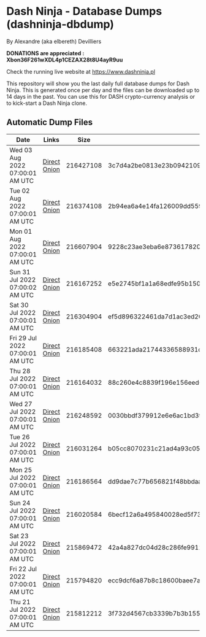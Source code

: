 # Dash Ninja - Database Dumps (dashninja-dbdump)
By Alexandre (aka elbereth) Devilliers

**DONATIONS are appreciated : Xbon36F261wXDL4p1CEZAX28t8U4ayR9uu**

Check the running live website at https://www.dashninja.pl

This repository will show you the last daily full database dumps for Dash Ninja. This is generated once per day and the files can be downloaded up to 14 days in the past.
You can use this for DASH crypto-currency analysis or to kick-start a Dash Ninja clone.


## Automatic Dump Files
| Date | Links | Size | SHA256 |
|--|--|--|--|
| Wed 03 Aug 2022 07:00:01 AM UTC | [Direct](https://oshi.at/EeXQ) [Onion](http://5ety7tpkim5me6eszuwcje7bmy25pbtrjtue7zkqqgziljwqy3rrikqd.onion/EeXQ) | 216427108 | 3c7d4a2be0813e23b09421096527bf495ef74208450c797b68cbfe20f7b91c68 | 
| Tue 02 Aug 2022 07:00:01 AM UTC | [Direct](https://oshi.at/NKZN) [Onion](http://5ety7tpkim5me6eszuwcje7bmy25pbtrjtue7zkqqgziljwqy3rrikqd.onion/NKZN) | 216374108 | 2b94ea6a4e14fa126009dd559b7bd00b0f308b5d358288e1b61cc616027b4d34 | 
| Mon 01 Aug 2022 07:00:01 AM UTC | [Direct](https://oshi.at/oMkV) [Onion](http://5ety7tpkim5me6eszuwcje7bmy25pbtrjtue7zkqqgziljwqy3rrikqd.onion/oMkV) | 216607904 | 9228c23ae3eba6e873617820ab9287c290136dc1b2e8cef47ef7150524d3c3b2 | 
| Sun 31 Jul 2022 07:00:02 AM UTC | [Direct](https://oshi.at/VXeD) [Onion](http://5ety7tpkim5me6eszuwcje7bmy25pbtrjtue7zkqqgziljwqy3rrikqd.onion/VXeD) | 216167252 | e5e2745bf1a1a68edfe95b1506d3b2b816b13aaa49f3ab8e1bf42067fad546ee | 
| Sat 30 Jul 2022 07:00:01 AM UTC | [Direct](https://oshi.at/eMcn) [Onion](http://5ety7tpkim5me6eszuwcje7bmy25pbtrjtue7zkqqgziljwqy3rrikqd.onion/eMcn) | 216304904 | ef5d896322461da7d1ac3ed260511ca2a26d9069679511635281d0d5e2a2c6b9 | 
| Fri 29 Jul 2022 07:00:01 AM UTC | [Direct](https://oshi.at/AiHU) [Onion](http://5ety7tpkim5me6eszuwcje7bmy25pbtrjtue7zkqqgziljwqy3rrikqd.onion/AiHU) | 216185408 | 663221ada21744336588931ce3bb057d792a98bb49a9088c22d03983307160c0 | 
| Thu 28 Jul 2022 07:00:01 AM UTC | [Direct](https://oshi.at/MRyD) [Onion](http://5ety7tpkim5me6eszuwcje7bmy25pbtrjtue7zkqqgziljwqy3rrikqd.onion/MRyD) | 216164032 | 88c260e4c8839f196e156eed664598d4451a6b6a95d7239b56f24fdb9e43bdf3 | 
| Wed 27 Jul 2022 07:00:01 AM UTC | [Direct](https://oshi.at/ySmS) [Onion](http://5ety7tpkim5me6eszuwcje7bmy25pbtrjtue7zkqqgziljwqy3rrikqd.onion/ySmS) | 216248592 | 0030bbdf379912e6e6ac1bd3959f264ee84fcbbd082f6291bf795350ae0974e4 | 
| Tue 26 Jul 2022 07:00:01 AM UTC | [Direct](https://oshi.at/Aoxm) [Onion](http://5ety7tpkim5me6eszuwcje7bmy25pbtrjtue7zkqqgziljwqy3rrikqd.onion/Aoxm) | 216031264 | b05cc8070231c21ad4a93c054fed0bb9ba63337a04c333b2610412179860b1e1 | 
| Mon 25 Jul 2022 07:00:01 AM UTC | [Direct](https://oshi.at/zZcK) [Onion](http://5ety7tpkim5me6eszuwcje7bmy25pbtrjtue7zkqqgziljwqy3rrikqd.onion/zZcK) | 216186564 | dd9dae7c77b656821f48bbdaaaf4483b9820c25c1052a9ec4641571e2d32db03 | 
| Sun 24 Jul 2022 07:00:01 AM UTC | [Direct](https://oshi.at/CHMS) [Onion](http://5ety7tpkim5me6eszuwcje7bmy25pbtrjtue7zkqqgziljwqy3rrikqd.onion/CHMS) | 216020584 | 6becf12a6a495840028ed5f7352a1fddc87005f36d9ff8589fead82759721447 | 
| Sat 23 Jul 2022 07:00:01 AM UTC | [Direct](https://oshi.at/xtqb) [Onion](http://5ety7tpkim5me6eszuwcje7bmy25pbtrjtue7zkqqgziljwqy3rrikqd.onion/xtqb) | 215869472 | 42a4a827dc04d28c286fe9911cd98828a7509db1f5a3502a244b981035eb8917 | 
| Fri 22 Jul 2022 07:00:01 AM UTC | [Direct](https://oshi.at/dnsa) [Onion](http://5ety7tpkim5me6eszuwcje7bmy25pbtrjtue7zkqqgziljwqy3rrikqd.onion/dnsa) | 215794820 | ecc9dcf6a87b8c18600baee7a17c6853f643629d246d1ab6de2cee274cc74ff9 | 
| Thu 21 Jul 2022 07:00:01 AM UTC | [Direct](https://oshi.at/mJRu) [Onion](http://5ety7tpkim5me6eszuwcje7bmy25pbtrjtue7zkqqgziljwqy3rrikqd.onion/mJRu) | 215812212 | 3f732d4567cb3339b7b3b1551b57487e1c785d19a421eb67dced1ba9830b10d3 | 
